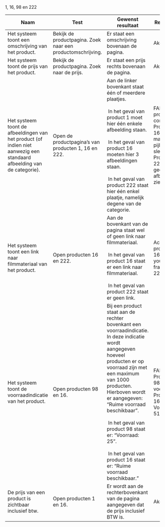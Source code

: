 1, 16, 98 en 222

|Naam|Test|Gewenst resultaat|Resultaat|
|---|---|---|-----|
|Het systeem toont een omschrijving van het product.|Bekijk de productpagina. Zoek naar een productomschrijving.|Er staat een omschrijving bovenaan de pagina.|Akoord|
|Het systeem toont de prijs van het product.|Bekijk de productpagina. Zoek naar de prijs.|Er staat een prijs rechts bovenaan de pagina.|Akoord|
|Het systeem toont de afbeeldingen van het product (of indien niet aanwezig een standaard afbeelding van de categorie).|Open de productpagina’s van producten 1, 16 en 222.|Aan de linker bovenkant staat één of meerdere plaatjes.<br><br> In het geval van product 1 moet hier één enkele afbeelding staan.<br><br> In het geval van product 16 moeten hier 3 afbeeldingen staan.<br><br> In het geval van product 222 staat hier één enkel plaatje, namelijk degene van de categorie.|FAIL: <br> product 1 correct <br> Product 16 correct maar ziet pijlen slecht <br> Product 222 laat geen afbeelding zien|
|Het systeem toont een link naar filmmateriaal van het product.|Open producten 16 en 222.|Aan de bovenkant van de pagina staat wel of geen link naar filmmateriaal.<br><br> In het geval van product 16 staat er een link naar filmmateriaal.<br><br> In het geval van product 222 staat er geen link.|Accoord product 16 heeft youtube frame an 222 niks.|
|Het systeem toont de voorraadindicatie van het product.|Open producten 98 en 16.|Bij een product staat aan de rechter bovenkant een voorraadindicatie. In deze indicatie wordt aangegeven hoeveel producten er op voorraad zijn met een maximum van 1000 producten. Hierboven wordt er aangegeven: “Ruime voorraad beschikbaar”.<br><br> In het geval van product 98 staat er: “Voorraad: 25”.<br><br> In het geval van product 16 staat er: “Ruime voorraad beschikbaar.”|FAIL: <br> Product 98 klopt voorraad.<br> Product 16 Voorraad: 51836 |
|De prijs van een product is zichtbaar inclusief btw.|Open producten 1 en 16.|Er wordt aan de rechterbovenkant van de pagina aangegeven dat de prijs inclusief BTW is.|Akoord|

